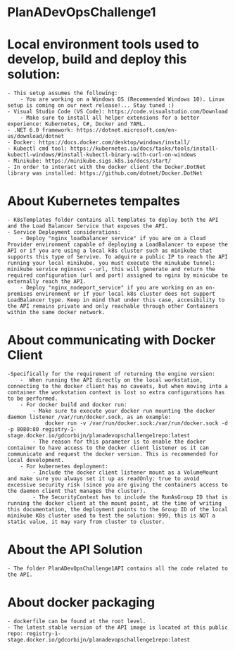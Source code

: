 # PlanADevOpsChallenge1


# Local environment tools used to develop, build and deploy this solution:

    - This setup assumes the following:
        - You are working on a Windows OS (Recommended Windows 10). Linux setup is coming on our next release!... Stay tuned :) 
    - Visual Studio Code (VS Code): https://code.visualstudio.com/Download
        - Make sure to install all helper extensions for a better experience: Kubernetes, C#, Docker and YAML.
    - .NET 6.0 framework: https://dotnet.microsoft.com/en-us/download/dotnet
    - Docker: https://docs.docker.com/desktop/windows/install/
    - Kubectl cmd tool: https://kubernetes.io/docs/tasks/tools/install-kubectl-windows/#install-kubectl-binary-with-curl-on-windows
    - Minikube: https://minikube.sigs.k8s.io/docs/start/
    - In order to interact with the docker client the Docker.DotNet library was installed: https://github.com/dotnet/Docker.DotNet

# About Kubernetes tempaltes
    - K8sTemplates folder contains all templates to deploy both the API and the Load Balancer Service that exposes the API.
    - Service Deployment considerations:
        - Deploy "nginx_loadbalancer_service" if you are on a Cloud Provider environment capable of deploying a LoadBalancer to expose the API or if you are using a local k8s cluster such as minikube that supports this type of Servive. To adquire a public IP to reach the API running your local minikube, you must execute the minukube tunnel: minikube service nginxsvc --url, this will generate and return the required configuration (url and port) assigned to nginx by minicube to externally reach the API.
        - Deploy "nginx_nodeport_service" if you are working on an on-premises environment or if your local k8s cluster does not support LoadBalancer type. Keep in mind that under this case, accesibility to the API remains private and only reachable through other Containers within the same docker network. 

# About communicating with Docker Client
    -Specifically for the requirement of returning the engine version:
        -  When running the API directly on the local workstation, connecting to the docker client has no caveats, but when moving into a container the workstation context is lost so extra configurations has to be performed.
        - For docker build and docker run:
            - Make sure to execute your docker run mounting the docker daemon listener /var/run/docker.sock, as an example:
                docker run -v /var/run/docker.sock:/var/run/docker.sock -d -p 8080:80 registry-1-stage.docker.io/gdcorbijn/planadevopschallenge1repo:latest
            - The reason for this parameter is to enable the docker container to have access to the docker client listener os it can communicate and request the docker version. This is recommended for local development.
        - For kubernetes deployment:
            - Include the docker client listener mount as a VolumeMount and make sure you always set it up as readOnly: true to avoid excessive security risk (since you are giving the containers access to the daemon client that manages the cluster). 
            - The SecurityContext has to include the RunAsGroup ID that is running the docker client at the mount point, at the time of writing this documentation, the deployment points to the Group ID of the local minikube K8s cluster used to test the solution: 999, this is NOT a static value, it may vary from cluster to cluster.   

# About the API Solution
    - The folder PlanADevOpsChallenge1API contains all the code related to the API.

# About docker packaging
    - dockerfile can be found at the root level.
    - The latest stable version of the API image is located at this public repo: registry-1-stage.docker.io/gdcorbijn/planadevopschallenge1repo:latest                 